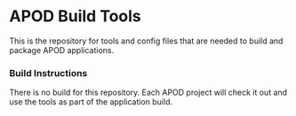 APOD Build Tools
======================================

This is the repository for tools and config files that are needed to build and package APOD applications.  

### Build Instructions
There is no build for this repository.  Each APOD project will check it out and use the tools as part of the application build.

